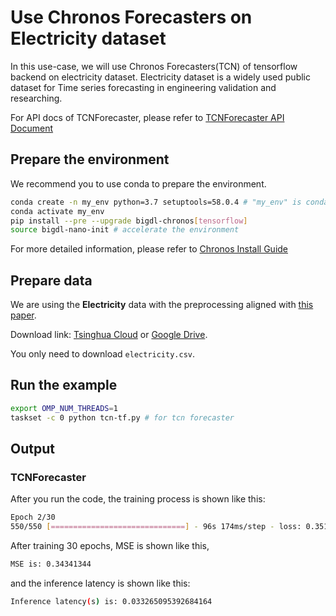 # Use Chronos Forecasters on Electricity dataset

In this use-case, we will use Chronos Forecasters(TCN) of tensorflow backend on electricity dataset. Electricity dataset is a widely used public dataset for Time series forecasting in engineering validation and researching.

For API docs of TCNForecaster, please refer to
[TCNForecaster API Document](https://bigdl.readthedocs.io/en/latest/doc/PythonAPI/Chronos/forecasters.html#tcnforecaster)

## Prepare the environment

We recommend you to use conda to prepare the environment.

```bash
conda create -n my_env python=3.7 setuptools=58.0.4 # "my_env" is conda environment name, you can use any name you like.
conda activate my_env
pip install --pre --upgrade bigdl-chronos[tensorflow]
source bigdl-nano-init # accelerate the environment
```

For more detailed information, please refer to [Chronos Install Guide](https://bigdl.readthedocs.io/en/latest/doc/Chronos/Overview/install.html)

## Prepare data

We are using the **Electricity** data with the preprocessing aligned with [this paper](https://arxiv.org/abs/2106.13008).

Download link: [Tsinghua Cloud](https://cloud.tsinghua.edu.cn/d/e1ccfff39ad541908bae/) or [Google Drive](https://drive.google.com/drive/folders/1ZOYpTUa82_jCcxIdTmyr0LXQfvaM9vIy?usp=sharing).

You only need to download `electricity.csv`.

## Run the example

```bash
export OMP_NUM_THREADS=1
taskset -c 0 python tcn-tf.py # for tcn forecaster
```

## Output

### TCNForecaster
After you run the code, the training process is shown like this:
```bash
Epoch 2/30
550/550 [==============================] - 96s 174ms/step - loss: 0.3519 - mse: 0.3519
```

After training 30 epochs, MSE is shown like this,
```bash
MSE is: 0.34341344
```

and the inference latency is shown like this:
```bash
Inference latency(s) is: 0.033265095392684164
```
